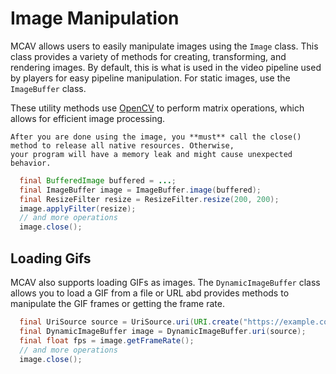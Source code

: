 # Image Manipulation

MCAV allows users to easily manipulate images using the `Image` class. This class provides a variety of methods for
creating, transforming, and rendering images. By default, this is what is used in the video pipeline used by players for
easy pipeline manipulation. For static images, use the `ImageBuffer` class.

These utility methods use [OpenCV](https://opencv.org/) to perform matrix operations, which allows for efficient image
processing.

```{warning}
After you are done using the image, you **must** call the close() method to release all native resources. Otherwise,
your program will have a memory leak and might cause unexpected behavior.
```

```java
  final BufferedImage buffered = ...;
  final ImageBuffer image = ImageBuffer.image(buffered);
  final ResizeFilter resize = ResizeFilter.resize(200, 200);
  image.applyFilter(resize);
  // and more operations
  image.close();
```

## Loading Gifs

MCAV also supports loading GIFs as images. The `DynamicImageBuffer` class allows you to load a GIF from a file or URL abd
provides methods to manipulate the GIF frames or getting the frame rate.

```java
  final UriSource source = UriSource.uri(URI.create("https://example.com/image.gif"));
  final DynamicImageBuffer image = DynamicImageBuffer.uri(source);
  final float fps = image.getFrameRate();
  // and more operations
  image.close();
```